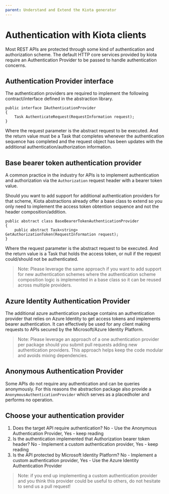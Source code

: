```yaml
---
parent: Understand and Extend the Kiota generator
---
```


# Authentication with Kiota clients

Most REST APIs are protected through some kind of authentication and authorization scheme. The default HTTP core services provided by kiota require an Authentication Provider to be passed to handle authentication concerns.

## Authentication Provider interface

The authentication providers are required to implement the following contract/interface defined in the abstraction library.

```CSharp
public interface IAuthenticationProvider
{
    Task AuthenticateRequest(RequestInformation request);
}
```

Where the request parameter is the abstract request to be executed. And the return value must be a Task that completes whenever the authentication sequence has completed and the request object has been updates with the additional authentication/authorization information.

## Base bearer token authentication provider

A common practice in the industry for APIs is to implement authentication and authorization via the `Authorization` request header with a bearer token value.

Should you want to add support for additional authentication providers for that scheme, Kiota abstractions already offer a base class to extend so you only need to implement the access token obtention sequence and not the header composition/addition.

```CSharp
public abstract class BaseBearerTokenAuthenticationProvider
{
    public abstract Task<string> GetAuthorizationToken(RequestInformation request);
}
```

Where the request parameter is the abstract request to be executed. And the return value is a Task that holds the access token, or null if the request could/should not be authenticated.

> Note: Please leverage the same approach if you want to add support for new authentication schemes where the authentication scheme composition logic is implemented in a base class so it can be reused across multiple providers.

## Azure Identity Authentication Provider

The additional azure authentication package contains an authentication provider that relies on Azure Identity to get access tokens and implements bearer authentication. It can effectively be used for any client making requests to APIs secured by the Microsoft/Azure Identity Platform.

> Note: Please leverage an approach of a one authentication provider per package should you submit pull requests adding new authentication providers. This approach helps keep the code modular and avoids mixing dependencies.

## Anonymous Authentication Provider

Some APIs do not require any authentication and can be queries anonymously. For this reasons the abstraction package also provide a `AnonymousAuthenticationProvider` which serves as a placedholer and performs no operation.

## Choose your authentication provider

1. Does the target API require authentication? No - Use the Anonymous Authentication Provider, Yes - keep reading
1. Is the authentication implemented that Authorization bearer token header? No - Implement a custom authentication provider, Yes - keep reading
1. Is the API protected by Microsoft Identity Platform? No - Implement a custom authentication provider, Yes - Use the Azure Identity Authentication Provider

> Note: if you end up implementing a custom authentication provider and you think this provider could be useful to others, do not hesitate to send us a pull request!
